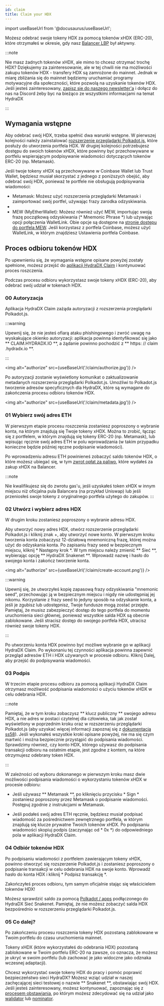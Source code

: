 ```yaml
---
id: claim
title: Claim your HDX
---
```


import useBaseUrl from '@docusaurus/useBaseUrl';

Możesz odebrać swoje tokeny HDX za pomocą tokenów xHDX (ERC-20), które otrzymałeś w okresie, gdy nasz [Balancer LBP](https://hydradx.substack.com/p/lbp-announcement) był aktywny.

:::note

Nie masz żadnych tokenów xHDX, ale mimo to chcesz otrzymać trochę HDX? Dziękujemy za zainteresowanie, ale w tej chwili nie ma możliwości zakupu tokenów HDX - transfery HDX są zamrożone do mainnet. Jednak w miarę zbliżania się do mainnet będziemy uruchamiać programy motywacyjne dla społeczności, które pozwolą na uzyskanie tokenów HDX. Jeśli jesteś zainteresowany, [zapisz sie do naszego newsletter'a](https://hydradx.substack.com) i dołącz do nas na Discord żeby byc na bieżąco ze wszystkimi informacjami na temat HydraDX

:::

## Wymagania wstępne

Aby odebrać swój HDX, trzeba spełnić dwa warunki wstępne. W pierwszej kolejności należy zainstalować [rozszerzenie przeglądarki Polkadot.js](https://polkadot.js.org/extension/), które posłuży do utworzenia portfela HDX. W drugiej kolejności potrzebujesz dostępu do swoich tokenów xHDX, które powinny być przechowywane w portfelu wspierającym podpisywanie wiadomości dotyczących tokenów ERC-20 (np. Metamask).

Jeśli twoje tokeny xHDX są przechowywane w Coinbase Wallet lub Trust Wallet, będziesz musiał skorzystać z jednego z poniższych obejść, aby odebrać swój HDX, ponieważ te portfele nie obsługują podpisywania wiadomości:

* Metamask: Możesz użyć rozszerzenia przeglądarki Metamask i zaimportować swój portfel, używając frazy zarodka odzyskiwania.
* 
* MEW (MyEtherWallet): Możesz również użyć MEW, importując swoją frazę początkową odzyskiwania (* Mnemonic Phrase *) lub używając opcji połączenia WalletLink. Obie opcje są dostępne na [stronie dostępu do portfela MEW](https://www.myetherwallet.com/access-my-wallet). Jeśli korzystasz z portfela Coinbase, możesz użyć WalletLink, w którym znajdziesz Ustawienia portfela Coinbase.

## Proces odbioru tokenów HDX

Po upewnieniu się, że wymagania wstępne opisane powyżej zostały spełnione, możesz przejść do [aplikacji HydraDX Claim](https://claim.hydradx.io) i kontynuować proces roszczenia.

Podczas procesu odbioru wykorzystasz swoje tokeny xHDX (ERC-20), aby odebrać swój udział w tokenach HDX.

### 00 Autoryzacja

Aplikacja HydraDX Claim zażąda autoryzacji z rozszerzenia przeglądarki Polkadot.js.

:::warning

Upewnij się, że nie jesteś ofiarą ataku phishingowego i zwróć uwagę na wyskakujące okienko autoryzacji: aplikacja powinna identyfikować się jako ** CLAIM.HYDRADX.IO **, a żądanie powinno pochodzić z ** https: // claim .hydradx.io **.

:::

<img alt="authorize" src={useBaseUrl('/claim/authorize.jpg')} />

Po autoryzacji zostanie wyświetlony komunikat o zaktualizowanie metadanych rozszerzenia przeglądarki Polkadot.js. Umożliwi to Polkadot.js tworzenie adresów specyficznych dla HydraDX, które są wymagane do zakończenia procesu odbioru tokenów HDX.

<img alt="authorize" src={useBaseUrl('/claim/metadata.jpg')} />

### 01 Wybierz swój adres ETH

W pierwszym etapie procesu roszczenia zostaniesz poproszony o wybranie konta, na którym znajdują się Twoje tokeny xHDX. Można to zrobić, łącząc się z portfelem, w którym znajdują się tokeny ERC-20 (np. Metamask), lub wpisując ręcznie swój adres ETH w polu wprowadzania (w takim przypadku konieczne będzie później ręczne podpisanie wiadomości).

Po wprowadzeniu adresu ETH powinieneś zobaczyć saldo tokenów HDX, o które możesz ubiegać się, w tym [zwrot opłat za paliwo](https://hydradx.substack.com/p/first-governance-vote), które wydałeś za zakup xHDX na Balancer.

:::note

Nie kwalifikujesz się do zwrotu gas'u, jeśli uzyskałeś token xHDX w innym miejscu niż oficjalna pula Balancera (na przykład Uniswap) lub jeśli przeniosłeś swoje tokeny z oryginalnego portfela użytego do zakupów.
:::

### 02 Utwórz i wybierz adres HDX

W drugim kroku zostaniesz poproszony o wybranie adresu HDX.

Aby utworzyć nowy adres HDX, otwórz rozszerzenie przeglądarki Polkadot.js i kliknij znak +, aby utworzyć nowe konto. W pierwszym kroku tworzenia konta zobaczysz 12-działową mnemoniczną frazę, której można użyć do odzyskania konta. Po zapisaniu frazy seed w bezpiecznym miejscu, kliknij * Następny krok *. W tym miejscu należy zmienić ** Sieć **, wybierając opcję ** HydraDX Snakenet **. Wprowadź nazwę i hasło do swojego konta i zakończ tworzenie konta.

<img alt="authorize" src={useBaseUrl('/claim/create-account.png')} />

:::warning

Upewnij się, że utworzyłeś kopię zapasową frazy odzyskiwania "mnemonic seed", przechowując ją w bezpiecznym miejscu i nigdy nie udostępniaj jej nikomu. Korzystanie z frazy seed to jedyny sposób na odzyskanie konta, a jeśli je zgubisz lub udostępnisz, Twoje fundusze mogą zostać przejęte. Pamiętaj, że musisz zabezpieczyć dostęp do tego portfela do momentu uruchomienia sieci głównej, ponieważ wszystkie salda HDX są obecnie zablokowane. Jeśli stracisz dostęp do swojego portfela HDX, utracisz również swoje tokeny HDX.

:::

Po utworzeniu konta HDX powinno być możliwe wybranie go w aplikacji HydraDX Claim. Po wykonaniu tej czynności aplikacja powinna zapewnić przegląd adresów ETH i HDX używanych w procesie odbioru. Kliknij Dalej, aby przejść do podpisywania wiadomości.

### 03 Podpis

W trzecim etapie procesu odbioru za pomocą aplikacji HydraDX Claim otrzymasz możliwość podpisania wiadomości o użyciu tokenów xHDX w celu odebrania HDX.

:::note

Pamiętaj, że w tym kroku zobaczysz ** klucz publiczny ** swojego adresu HDX, a nie adres w postaci czytelnej dla człowieka, tak jak został wyświetlony w poprzednim kroku oraz w rozszerzeniu przeglądarki Polkadot.js (aby uzyskać więcej informacji zapoznaj się z [dokumentacją ss58](https://polkadot.js.org/docs/keyring/start/ss58)). Jeśli wykonałeś wszystkie kroki opisane powyżej, nie ma się czym martwić i można bezpiecznie przystąpić do podpisania wiadomości. Sprawdzimy również, czy konto HDX, którego używasz do podpisania transakcji odbioru na ostatnim etapie, jest zgodne z kontem, na które otrzymujesz odebrany token HDX.

:::

W zależności od wyboru dokonanego w pierwszym kroku masz dwie możliwości podpisania wiadomości o wykorzystaniu tokenów xHDX w procesie odbioru:

* Jeśli używasz ** Metamask **, po kliknięciu przycisku * Sign * zostaniesz poproszony przez Metamask o podpisanie wiadomości. Postępuj zgodnie z instrukcjami w Metamask.

* Jeśli podałeś swój adres ETH ręcznie, będziesz musiał podpisać wiadomość za pośrednictwem zewnętrznego portfela, w którym znajdują się klucze prywatne Twoich tokenów xHDX. Po podpisaniu wiadomości skopiuj podpis (zaczynając od * 0x *) do odpowiedniego pola w aplikacji HydraDX Claim.

### 04 Odbiór tokenów HDX

Po podpisaniu wiadomości z portfelem zawierającym tokeny xHDX, powinno otworzyć się rozszerzenie Polkadot.js i zostaniesz poproszony o podpisanie transakcji w celu odebrania HDX na swoje konto. Wprowadź hasło do konta HDX i kliknij * Podpisz transakcję *.

Zakończyłeś proces odbioru, tym samym oficjalnie stając się właścicielem tokwnów HDX!

Możesz sprawdzić saldo za pomocą [Polkadot / apps](https://polkadot.js.org/apps/?rpc=wss%3A%2F%2Frpc-01.snakenet.hydradx.io#/accounts) podłączonego do HydraDX Sieć Snakenet. Pamiętaj, że nie możesz zobaczyć salda HDX bezpośrednio w rozszerzeniu przeglądarki Polkadot.js.

### 05 Co dalej?

Po zakończeniu procesu roszczenia tokeny HDX pozostaną zablokowane w Twoim portfelu do czasu uruchomienia mainnet.

Tokeny xHDX (które wykorzystałeś do odebrania HDX) pozostaną zablokowane w Twoim portfelu ERC-20 na zawsze, co oznacza, że możesz je ukryć w swoim portfelu (lub zachować je jako widoczne jako odznaka wczesnej adaptacji).

Chcesz wykorzystać swoje tokeny HDX do pracy i pomóc poprawić bezpieczeństwo sieci HydraDX? Możesz wziąć udział w naszej zachęcającej sieci testowej o nazwie ** Snakenet **, obstawiając swój HDX. Jeśli jesteś zainteresowany, możesz kontynuować, zapoznając się z [procesem obstawiania](/staking), po którym możesz zdecydować się na udział jako [walidator](/start_validating) lub [nominator](/start_nominating).

